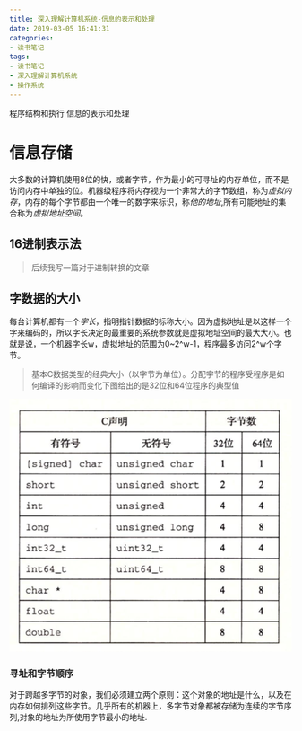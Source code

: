 ```yaml
---
title: 深入理解计算机系统-信息的表示和处理
date: 2019-03-05 16:41:31
categories:
- 读书笔记
tags:
- 读书笔记
- 深入理解计算机系统
- 操作系统
---
```


程序结构和执行
信息的表示和处理

# 信息存储

大多数的计算机使用8位的快，或者字节，作为最小的可寻址的内存单位，而不是访问内存中单独的位。机器级程序将内存视为一个非常大的字节数组，称为*虚拟内存*，内存的每个字节都由一个唯一的数字来标识，称*他的地址*,所有可能地址的集合称为*虚拟地址空间*。

## 16进制表示法

> 后续我写一篇对于进制转换的文章

## 字数据的大小

每台计算机都有一个*字长*，指明指针数据的标称大小。因为虚拟地址是以这样一个字来编码的，所以字长决定的最重要的系统参数就是虚拟地址空间的最大大小。也就是说，一个机器字长w，虚拟地址的范围为0~2^w-1，程序最多访问2^w个字节。

> 基本C数据类型的经典大小（以字节为单位）。分配字节的程序受程序是如何编译的影响而变化下图给出的是32位和64位程序的典型值

![基本C数据的典型大小](/assets/images/csapp-2-1-2.png)

### 寻址和字节顺序

对于跨越多字节的对象，我们必须建立两个原则：这个对象的地址是什么，以及在内存如何排列这些字节。几乎所有的机器上，多字节对象都被存储为连续的字节序列,对象的地址为所使用字节最小的地址.

